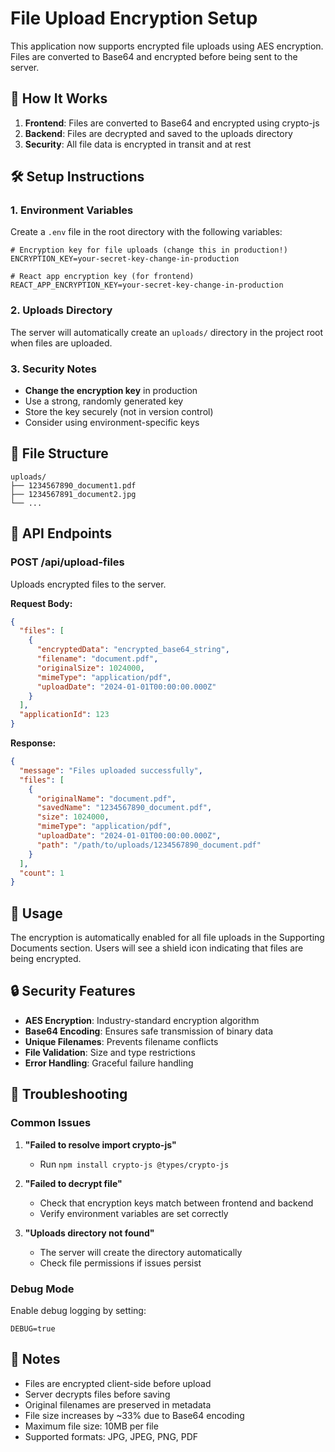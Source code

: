 # File Upload Encryption Setup

This application now supports encrypted file uploads using AES encryption. Files are converted to Base64 and encrypted before being sent to the server.

## 🔐 How It Works

1. **Frontend**: Files are converted to Base64 and encrypted using crypto-js
2. **Backend**: Files are decrypted and saved to the uploads directory
3. **Security**: All file data is encrypted in transit and at rest

## 🛠️ Setup Instructions

### 1. Environment Variables

Create a `.env` file in the root directory with the following variables:

```env
# Encryption key for file uploads (change this in production!)
ENCRYPTION_KEY=your-secret-key-change-in-production

# React app encryption key (for frontend)
REACT_APP_ENCRYPTION_KEY=your-secret-key-change-in-production
```

### 2. Uploads Directory

The server will automatically create an `uploads/` directory in the project root when files are uploaded.

### 3. Security Notes

- **Change the encryption key** in production
- Use a strong, randomly generated key
- Store the key securely (not in version control)
- Consider using environment-specific keys

## 📁 File Structure

```
uploads/
├── 1234567890_document1.pdf
├── 1234567891_document2.jpg
└── ...
```

## 🔧 API Endpoints

### POST /api/upload-files

Uploads encrypted files to the server.

**Request Body:**
```json
{
  "files": [
    {
      "encryptedData": "encrypted_base64_string",
      "filename": "document.pdf",
      "originalSize": 1024000,
      "mimeType": "application/pdf",
      "uploadDate": "2024-01-01T00:00:00.000Z"
    }
  ],
  "applicationId": 123
}
```

**Response:**
```json
{
  "message": "Files uploaded successfully",
  "files": [
    {
      "originalName": "document.pdf",
      "savedName": "1234567890_document.pdf",
      "size": 1024000,
      "mimeType": "application/pdf",
      "uploadDate": "2024-01-01T00:00:00.000Z",
      "path": "/path/to/uploads/1234567890_document.pdf"
    }
  ],
  "count": 1
}
```

## 🚀 Usage

The encryption is automatically enabled for all file uploads in the Supporting Documents section. Users will see a shield icon indicating that files are being encrypted.

## 🔒 Security Features

- **AES Encryption**: Industry-standard encryption algorithm
- **Base64 Encoding**: Ensures safe transmission of binary data
- **Unique Filenames**: Prevents filename conflicts
- **File Validation**: Size and type restrictions
- **Error Handling**: Graceful failure handling

## 🐛 Troubleshooting

### Common Issues

1. **"Failed to resolve import crypto-js"**
   - Run `npm install crypto-js @types/crypto-js`

2. **"Failed to decrypt file"**
   - Check that encryption keys match between frontend and backend
   - Verify environment variables are set correctly

3. **"Uploads directory not found"**
   - The server will create the directory automatically
   - Check file permissions if issues persist

### Debug Mode

Enable debug logging by setting:
```env
DEBUG=true
```

## 📝 Notes

- Files are encrypted client-side before upload
- Server decrypts files before saving
- Original filenames are preserved in metadata
- File size increases by ~33% due to Base64 encoding
- Maximum file size: 10MB per file
- Supported formats: JPG, JPEG, PNG, PDF 
